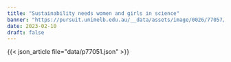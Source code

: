 ```yaml
---
title: "Sustainability needs women and girls in science"
banner: "https://pursuit.unimelb.edu.au/__data/assets/image/0026/77057/Sustainability-needs-women-and-girls-in-science-_787e29a6-2d6e-4ccf-8ea7-4042b70c5039.jpg"
date: 2023-02-10
draft: false
---
```


{{< json_article file="data/p77051.json" >}}